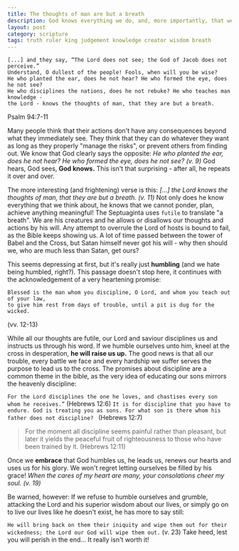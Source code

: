 ```yaml
---
title: The thoughts of man are but a breath
description: God knows everything we do, and, more importantly, that we cannot do anything. He instructs us and does not forsake his people, but will also judge humanity when his day comes.
layout: post
category: scripture
tags: truth ruler king judgement knowledge creator wisdom breath
---
```

```
[...] and they say, “The Lord does not see; the God of Jacob does not perceive.”
Understand, O dullest of the people! Fools, when will you be wise?
He who planted the ear, does he not hear? He who formed the eye, does he not see?
He who disciplines the nations, does he not rebuke? He who teaches man knowledge -
the Lord - knows the thoughts of man, that they are but a breath.
```
Psalm 94:7-11

Many people think that their actions don't have any consequences beyond what they immediately see. They think that they can do whatever they want as long as they properly "manage the risks", or prevent others from finding out.
We know that God clearly says the opposite: *He who planted the ear, does he not hear? He who formed the eye, does he not see? (v. 9)* God hears, God sees, **God knows.** This isn't that surprising - after all, he repeats it over and over.

The more interesting (and frightening) verse is this: *[...] the Lord knows the thoughts of man, that they are but a breath. (v. 11)* Not only does he know everything that we think about, he knows that we cannot ponder, plan, achieve anything meaningful! The Septuaginta uses `futile` to translate "a breath". We are his creatures and he allows or disallows our thoughts and actions by his will. Any attempt to overrule the Lord of hosts is bound to fail, as the Bible keeps showing us. A lot of time passed between the tower of Babel and the Cross, but Satan himself never got his will - why then should we, who are much less than Satan, get ours?

This seems depressing at first, but it's really just **humbling** (and we hate being humbled, right?). This passage doesn't stop here, it continues with the acknowledgement of a very heartening promise:

```
Blessed is the man whom you discipline, O Lord, and whom you teach out of your law,
to give him rest from days of trouble, until a pit is dug for the wicked.
```
(vv. 12-13)

While all our thoughts are futile, our Lord and saviour disciplines us and instructs us through his word. If we humble ourselves unto him, kneel at the cross in desperation, **he will raise us up.** The good news is that all our trouble, every battle we face and every hardship we suffer serves the purpose to lead us to the cross. The promises about discipline are a common theme in the bible, as the very idea of educating our sons mirrors the heavenly discipline:

`For the Lord disciplines the one he loves, and chastises every son whom he receives.”` (Hebrews 12:6)
`It is for discipline that you have to endure. God is treating you as sons. For what son is there whom his father does not discipline? ` (Hebrews 12:7)

> For the moment all discipline seems painful rather than pleasant, but later it yields the peaceful fruit of righteousness to those who have been trained by it.
(Hebrews 12:11)

Once we **embrace** that God humbles us, he leads us, renews our hearts and uses us for his glory. We won't regret letting ourselves be filled by his grace! *When the cares of my heart are many, your consolations cheer my soul. (v. 19)*

Be warned, however: If we refuse to humble ourselves and grumble, attacking the Lord and his superior wisdom about our lives, or simply go on to live our lives like he doesn't exist, he has more to say still:

`He will bring back on them their iniquity and wipe them out for their wickedness; the Lord our God will wipe them out.` (v. 23)
Take heed, lest you will perish in the end... It really isn't worth it!
